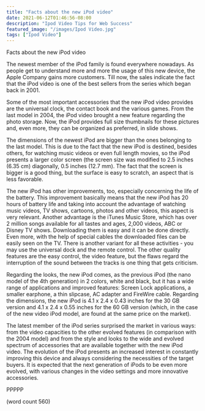 ```yaml
---
title: "Facts about the new iPod video"
date: 2021-06-12T01:46:56-08:00
description: "Ipod Video Tips for Web Success"
featured_image: "/images/Ipod Video.jpg"
tags: ["Ipod Video"]
---
```


Facts about the new iPod video

	
The newest member of the iPod family is found everywhere nowadays. As people get to understand more and more the usage of this new device, the Apple Company gains more customers. Till now, the sales indicate the fact that the iPod video is one of the best sellers from the series which began back in 2001. 
	
Some of the most important accessories that the new iPod video provides are the universal clock, the contact book and the various games. From the last model in 2004, the iPod video brought a new feature regarding the photo storage. Now, the iPod provides full size thumbnails for these pictures and, even more, they can be organized as preferred, in slide shows. 
	
The dimensions of the newest iPod are bigger than the ones belonging to the last model. This is due to the fact that the new iPod is destined, besides others, for watching music videos or even full length movies, so the iPod presents a larger color screen (the screen size was modified to 2.5 inches (6.35 cm) diagonally, 0.5 inches (12.7 mm). The fact that the screen is bigger is a good thing, but the surface is easy to scratch, an aspect that is less favorable.
	
The new iPod has other improvements, too, especially concerning the life of the battery. This improvement basically means that the new iPod has 20 hours of battery life and taking into account the advantage of watching music videos, TV shows, cartoons, photos and other videos, this aspect is very relevant. Another advantage is the iTunes Music Store, which has over 2 million songs available for all tastes and ages, 2,000 videos, ABC or Disney TV shows. Downloading them is easy and it can be done directly. Even more, with the help of special cables the downloaded files can be easily seen on the TV. There is another variant for all these activities - you may use the universal dock and the remote control. The other quality features are the easy control, the video feature, but the flaws regard the interruption of the sound between the tracks is one thing that gets criticism.
	
Regarding the looks, the new iPod comes, as the previous iPod (the nano model of the 4th generation) in 2 colors, white and black, but it has a wide range of applications and improved features: Screen Lock applications, a smaller earphone, a thin slipcase, AC adapter and FireWire cable. Regarding the dimensions, the new iPod is 4.1 x 2.4 x 0.43 inches for the 30 GB version and 4.1 x 2.4 x 0.55 inches for the 60 GB version (which, in the case of the new video iPod model, are found at the same price on the market). 
	
The latest member of the iPod series surprised the market in various ways: from the video capacities to the other evolved features (in comparison with the 2004 model) and from the style and looks to the wide and evolved spectrum of accessories that are available together with the new iPod video. The evolution of the iPod presents an increased interest in constantly improving this device and always considering the necessities of the target buyers. It is expected that the next generation of iPods to be even more evolved, with various changes in the video settings and more innovative accessories.

PPPPP

(word count 560)




